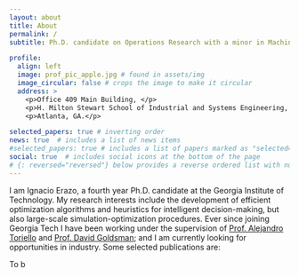 ```yaml
---
layout: about
title: About
permalink: /
subtitle: Ph.D. candidate on Operations Research with a minor in Machine Learning at <a href='https://www.isye.gatech.edu/'>Georgia Tech</a>.

profile:
  align: left
  image: prof_pic_apple.jpg # found in assets/img
  image_circular: false # crops the image to make it circular
  address: >
    <p>Office 409 Main Building, </p>
    <p>H. Milton Stewart School of Industrial and Systems Engineering, </p>
    <p>Atlanta, GA.</p>

selected_papers: true # inverting order
news: true  # includes a list of news items
#selected_papers: true # includes a list of papers marked as "selected={true}"
social: true  # includes social icons at the bottom of the page
# {: reversed="reversed"} below provides a reverse ordered list with numbers
---
```


I am Ignacio Erazo, a fourth year Ph.D. candidate at the Georgia Institute of Technology. My research interests include the development of efficient optimization algorithms and heuristics for intelligent decision-making, but also large-scale simulation-optimization procedures. Ever since joining Georgia Tech I have been working under the supervision of [Prof. Alejandro Toriello](https://sites.gatech.edu/alejandro-toriello/) and [Prof. David Goldsman](https://www.isye.gatech.edu/users/david-goldsman); and I am currently looking for opportunities in industry. Some selected publications are:

<!---
Revisit below
- Submodular dispatching: Combinatorial optimization problem that generalizes work done in SDD and warehousing.
- A sim opt framework: Applied paper that ...
-  Cost efficient: Optimizing decision-making for sampling
-->

To b
